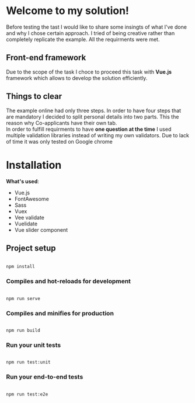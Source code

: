 # Welcome to my solution!

Before testing the tast I would like to share some insingts of what I've done and why I chose certain approach.
I tried of being creative rather than completely replicate the example. All the requirments were met.

## Front-end framework

Due to the scope of the task I choce to proceed this task with **Vue.js** framework which allows to develop the solution efficiently.

## Things to clear

The example online had only three steps. In order to have four steps that are mandatory I decided to split personal details into two parts. This the reason why Co-applicants have their own tab.  
In order to fulfill requirments to have **one question at the time** I used multiple validation libraries instead of writing my own validators.
Due to lack of time it was only tested on Google chrome

# Installation

**What's used**:

- Vue.js
- FontAwesome
- Sass
- Vuex
- Vee validate
- Vuelidate
- Vue slider component

## Project setup

```

npm install

```

### Compiles and hot-reloads for development

```

npm run serve

```

### Compiles and minifies for production

```

npm run build

```

### Run your unit tests

```

npm run test:unit

```

### Run your end-to-end tests

```

npm run test:e2e

```
